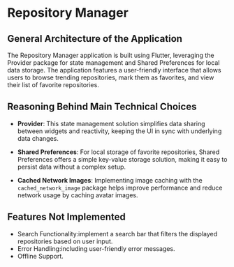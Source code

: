 # Repository Manager

## General Architecture of the Application

The Repository Manager application is built using Flutter, leveraging the Provider package for state management and Shared Preferences for local data storage. The application features a user-friendly interface that allows users to browse trending repositories, mark them as favorites, and view their list of favorite repositories.

## Reasoning Behind Main Technical Choices

- **Provider**: This state management solution simplifies data sharing between widgets and reactivity, keeping the UI in sync with underlying data changes.

- **Shared Preferences**: For local storage of favorite repositories, Shared Preferences offers a simple key-value storage solution, making it easy to persist data without a complex setup.

- **Cached Network Images**: Implementing image caching with the `cached_network_image` package helps improve performance and reduce network usage by caching avatar images.

## Features Not Implemented

- Search Functionality:implement a search bar that filters the displayed repositories based on user input.
- Error Handling:including user-friendly error messages.
- Offline Support.


